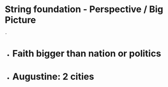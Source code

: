 # String foundation - Perspective / Big Picture
	-
- # Faith bigger than nation or politics
- # Augustine: 2 cities